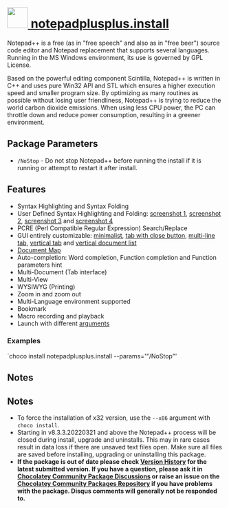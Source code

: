 # [<img src="https://cdn.jsdelivr.net/gh/chocolatey-community/chocolatey-packages@8a927ff286164545446171f26f19b436622e69b5/icons/notepadplusplus.png" width="48" height="48"/> notepadplusplus.install](https://chocolatey.org/packages/notepadplusplus.install)

Notepad++ is a free (as in "free speech" and also as in "free beer") source code editor and Notepad replacement that supports several languages. Running in the MS Windows environment, its use is governed by GPL License.

Based on the powerful editing component Scintilla, Notepad++ is written in C++ and uses pure Win32 API and STL which ensures a higher execution speed and smaller program size. By optimizing as many routines as possible without losing user friendliness, Notepad++ is trying to reduce the world carbon dioxide emissions. When using less CPU power, the PC can throttle down and reduce power consumption, resulting in a greener environment.

## Package Parameters

- `/NoStop` - Do not stop Notepad++ before running the install if it is running or attempt to restart it after install.

## Features

* Syntax Highlighting and Syntax Folding
* User Defined Syntax Highlighting and Folding: [screenshot 1](https://notepad-plus-plus.org/assets/images/scsh/ulds_folder.gif), [screenshot 2](https://notepad-plus-plus.org/assets/images/scsh/ulds_keywords.gif), [screenshot 3](https://notepad-plus-plus.org/assets/images/scsh/ulds_comment.gif) and [screenshot 4](https://notepad-plus-plus.org/assets/images/scsh/ulds_op.gif)
* PCRE (Perl Compatible Regular Expression) Search/Replace
* GUI entirely customizable: [minimalist](https://notepad-plus-plus.org/assets/images/scsh/scsh_gui_minimalist.png), [tab with close button](https://notepad-plus-plus.org/assets/images/scsh/scsh_gui_tabCloseButton.png), [multi-line tab](https://notepad-plus-plus.org/assets/images/scsh/scsh_gui_multiLineTab.png), [vertical tab](https://notepad-plus-plus.org/assets/images/scsh/scsh_gui_verticalTab.png) and [vertical document list](https://notepad-plus-plus.org/assets/images/scsh/scsh_gui_verticalDocList.png)
* [Document Map](https://notepad-plus-plus.org/assets/images/docMap.png)
* Auto-completion: Word completion, Function completion and Function parameters hint
* Multi-Document (Tab interface)
* Multi-View
* WYSIWYG (Printing)
* Zoom in and zoom out
* Multi-Language environment supported
* Bookmark
* Macro recording and playback
* Launch with different [arguments](https://notepad-plus-plus.org/assets/images/scsh/scsh_cmdlineArguments.png)

### Examples

`choco install notepadplusplus.install --params='"/NoStop"'

## Notes
## Notes

* To force the installation of x32 version, use the `--x86` argument with `choco install`.
* Starting in v8.3.3.20220321 and above the Notepad++ process will be closed during install, upgrade and uninstalls.
  This may in rare cases result in data loss if there are unsaved text files open. Make sure all files are
  saved before installing, upgrading or uninstalling this package.
* **If the package is out of date please check [Version History](#versionhistory) for the latest submitted version. If you have a question, please ask it in [Chocolatey Community Package Discussions](https://github.com/chocolatey-community/chocolatey-packages/discussions) or raise an issue on the [Chocolatey Community Packages Repository](https://github.com/chocolatey-community/chocolatey-packages/issues) if you have problems with the package. Disqus comments will generally not be responded to.**
